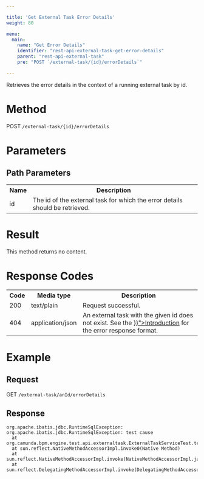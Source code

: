 ```yaml
---

title: 'Get External Task Error Details'
weight: 80

menu:
  main:
    name: "Get Error Details"
    identifier: "rest-api-external-task-get-error-details"
    parent: "rest-api-external-task"
    pre: "POST `/external-task/{id}/errorDetails`"

---
```



Retrieves the error details in the context of a running external task by id.

# Method

POST `/external-task/{id}/errorDetails`


# Parameters

## Path Parameters

<table class="table table-striped">
  <tr>
    <th>Name</th>
    <th>Description</th>
  </tr>
  <tr>
    <td>id</td>
    <td>The id of the external task for which the error details should be retrieved.</td>
  </tr>
</table>

# Result

This method returns no content.


# Response Codes

<table class="table table-striped">
  <tr>
    <th>Code</th>
    <th>Media type</th>
    <th>Description</th>
  </tr>
  <tr>
    <td>200</td>
    <td>text/plain</td>
    <td>Request successful.</td>
  </tr>
  <tr>
    <td>404</td>
    <td>application/json</td>
    <td>An external task with the given id does not exist. See the <a href="{{< ref "/reference/rest/overview/_index.md#error-handling" >}}">Introduction</a> for the error response format.</td>
  </tr>
</table>

# Example

## Request

GET `/external-task/anId/errorDetails`

## Response

```shell script
org.apache.ibatis.jdbc.RuntimeSqlException: org.apache.ibatis.jdbc.RuntimeSqlException: test cause
  at org.camunda.bpm.engine.test.api.externaltask.ExternalTaskServiceTest.testHandleFailureWithErrorDetails(ExternalTaskServiceTest.java:1424)
  at sun.reflect.NativeMethodAccessorImpl.invoke0(Native Method)
  at sun.reflect.NativeMethodAccessorImpl.invoke(NativeMethodAccessorImpl.java:62)
  at sun.reflect.DelegatingMethodAccessorImpl.invoke(DelegatingMethodAccessorImpl.java:43)
```
